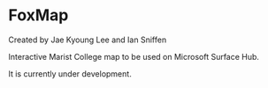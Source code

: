 # FoxMap

Created by Jae Kyoung Lee and Ian Sniffen

Interactive Marist College map to be used on Microsoft Surface Hub. 

It is currently under development.
